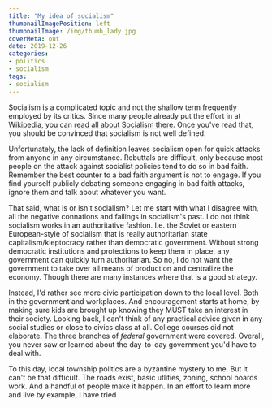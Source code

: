 ```yaml
---
title: "My idea of socialism"
thumbnailImagePosition: left
thumbnailImage: /img/thumb_lady.jpg
coverMeta: out
date: 2019-12-26
categories:
- politics
- socialism
tags:
- socialism
---
```


Socialism is a complicated topic and not the shallow term frequently employed by its critics. Since many people already put the effort in at Wikipedia, you can [read all about Socialism there](https://en.wikipedia.org/wiki/Socialism).  Once you've read that, you should be convinced that socialism is not well defined.  

Unfortunately, the lack of definition leaves socialism open for quick attacks from anyone in any circumstance.  Rebuttals are difficult, only because most people on the attack against socialist policies tend to do so in bad faith.  Remember the best counter to a bad faith argument is not to engage. If you find yourself publicly debating someone engaging in bad faith attacks, ignore them and talk about whatever you want. 

That said, what is or isn't socialism? Let me start with what I disagree with, all the negative connations and failings in socialism's past.  I do not think socialism works in an authoritative fashion. I.e. the Soviet or eastern European-style of socialism that is really authoritarian state capitalism/kleptocracy rather than democratic government.  Without strong democratic institutions and protections to keep them in place, any government can quickly turn authoritarian. So no, I do not want the government to take over all means of production and centralize the economy.  Though there are many instances where that is a good strategy.

Instead, I'd rather see more civic participation down to the local level. Both in the government and workplaces.   And encouragement starts at home, by making sure kids are brought up knowing they MUST take an interest in their society.  Looking back, I can't think of any practical advice given in any social studies or close to civics class at all.  College courses did not elaborate.  The three branches of *federal* government were covered.  Overall, you never saw or learned about the day-to-day government you'd have to deal with. 

To this day, local township politics are a byzantine mystery to me. But it can't be that difficult. The roads exist, basic utlities, zoning, school boards work.  And a handful of people make it happen.  In an effort to learn more and live by example, I have tried  